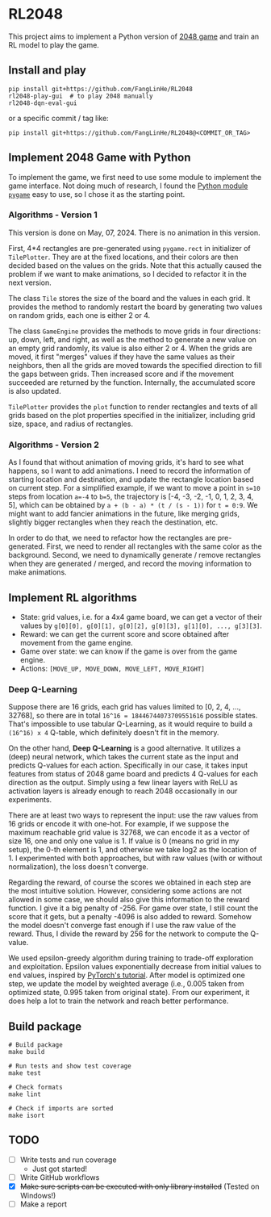 # RL2048

This project aims to implement a Python version of [2048 game](https://play2048.co/) and train an RL model to play the game.

## Install and play

```
pip install git+https://github.com/FangLinHe/RL2048
rl2048-play-gui  # to play 2048 manually
rl2048-dqn-eval-gui
```
or a specific commit / tag like:
```
pip install git+https://github.com/FangLinHe/RL2048@<COMMIT_OR_TAG>
```

## Implement 2048 Game with Python

To implement the game, we first need to use some module to implement the game interface. Not doing much of research, I found the [Python module `pygame`](https://www.pygame.org/news) easy to use, so I chose it as the starting point.

### Algorithms - Version 1

This version is done on May, 07, 2024. There is no animation in this version.

First, 4*4 rectangles are pre-generated using `pygame.rect` in initializer of `TilePlotter`.
They are at the fixed locations, and their colors are then decided based on the values on the grids.
Note that this actually caused the problem if we want to make animations, so I decided to refactor it in the next version.

The class `Tile` stores the size of the board and the values in each grid. It provides the method to randomly restart the board by generating two values on random grids, each one is either 2 or 4.

The class `GameEngine` provides the methods to move grids in four directions: up, down, left, and right, as well as the method to generate a new value on an empty grid randomly, its value is also either 2 or 4. When the grids are moved, it first "merges" values if they have the same values as their neighbors, then all the grids are moved towards the specified direction to fill the gaps between grids. Then increased score and if the movement succeeded are returned by the function. Internally, the accumulated score is also updated.

`TilePlotter` provides the `plot` function to render rectangles and texts of all grids based on the plot properties specified in the initializer, including grid size, space, and radius of rectangles.

### Algorithms - Version 2

As I found that without animation of moving grids, it's hard to see what happens, so I want to add animations. I need to record the information of starting location and destination, and update the rectangle location based on current step. For a simplified example, if we want to move a point in `s=10` steps from location `a=-4` to `b=5`, the trajectory is [-4, -3, -2, -1, 0, 1, 2, 3, 4, 5], which can be obtained by `a + (b - a) * (t / (s - 1))` for `t = 0:9`. We might want to add fancier animations in the future, like merging grids, slightly bigger rectangles when they reach the destination, etc.

In order to do that, we need to refactor how the rectangles are pre-generated. First, we need to render all rectangles with the same color as the background. Second, we need to dynamically generate / remove rectangles when they are generated / merged, and record the moving information to make animations.

## Implement RL algorithms

* State: grid values, i.e. for a 4x4 game board, we can get a vector of their values by `g[0][0], g[0][1], g[0][2], g[0][3], g[1][0], ..., g[3][3]`.
* Reward: we can get the current score and score obtained after movement from the game engine.
* Game over state: we can know if the game is over from the game engine.
* Actions: `[MOVE_UP, MOVE_DOWN, MOVE_LEFT, MOVE_RIGHT]`

### Deep Q-Learning

Suppose there are 16 grids, each grid has values limited to [0, 2, 4, ..., 32768], so there are in total `16^16 = 18446744073709551616` possible states. That's impossible to use tabular Q-Learning, as it would require to build a `(16^16) x 4` Q-table, which definitely doesn't fit in the memory.

On the other hand, **Deep Q-Learning** is a good alternative. It utilizes a (deep) neural network, which takes the current state as the input and predicts Q-values for each action. Specifically in our case, it takes input features from status of 2048 game board and predicts 4 Q-values for each direction as the output. Simply using a few linear layers with ReLU as activation layers is already enough to reach 2048 occasionally in our experiments.

There are at least two ways to represent the input: use the raw values from 16 grids or encode it with one-hot. For example, if we suppose the maximum reachable grid value is 32768, we can encode it as a vector of size 16, one and only one value is 1. If value is 0 (means no grid in my setup), the 0-th element is 1, and otherwise we take log2 as the location of 1. I experimented with both approaches, but with raw values (with or without normalization), the loss doesn't converge.

Regarding the reward, of course the scores we obtained in each step are the most intuitive solution. However, considering some actions are not allowed in some case, we should also give this information to the reward function. I give it a big penalty of -256. For game over state, I still count the score that it gets, but a penalty -4096 is also added to reward. Somehow the model doesn't converge fast enough if I use the raw value of the reward. Thus, I divide the reward by 256 for the network to compute the Q-value.

We used epsilon-greedy algorithm during training to trade-off exploration and exploitation. Epsilon values exponentially decrease from initial values to end values, inspired by [PyTorch's tutorial](https://pytorch.org/tutorials/intermediate/reinforcement_q_learning.html). After model is optimized one step, we update the model by weighted average (i.e., 0.005 taken from optimized state, 0.995 taken from original state). From our experiment, it does help a lot to train the network and reach better performance.

## Build package

```
# Build package
make build

# Run tests and show test coverage
make test

# Check formats
make lint

# Check if imports are sorted
make isort
```

## TODO

- [ ] Write tests and run coverage
  * Just got started!
- [ ] Write GitHub workflows
- [x] <del>Make sure scripts can be executed with only library installed</del> (Tested on Windows!)
- [ ] Make a report
